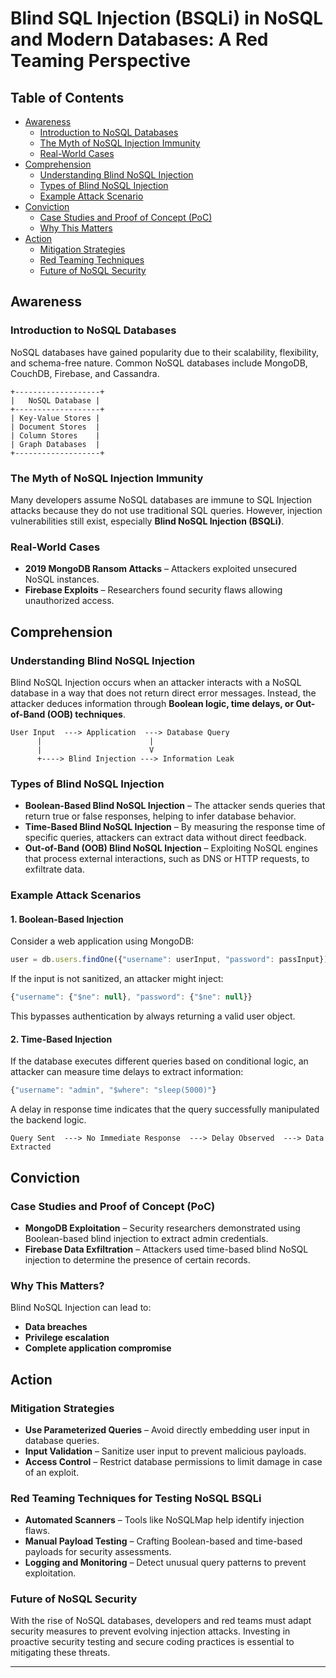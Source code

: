 # Blind SQL Injection (BSQLi) in NoSQL and Modern Databases: A Red Teaming Perspective

## Table of Contents
- [Awareness](#awareness)
  - [Introduction to NoSQL Databases](#introduction-to-nosql-databases)
  - [The Myth of NoSQL Injection Immunity](#the-myth-of-nosql-injection-immunity)
  - [Real-World Cases](#real-world-cases)
- [Comprehension](#comprehension)
  - [Understanding Blind NoSQL Injection](#understanding-blind-nosql-injection)
  - [Types of Blind NoSQL Injection](#types-of-blind-nosql-injection)
  - [Example Attack Scenario](#example-attack-scenario)
- [Conviction](#conviction)
  - [Case Studies and Proof of Concept (PoC)](#case-studies-and-proof-of-concept-poc)
  - [Why This Matters](#why-this-matters)
- [Action](#action)
  - [Mitigation Strategies](#mitigation-strategies)
  - [Red Teaming Techniques](#red-teaming-techniques)
  - [Future of NoSQL Security](#future-of-nosql-security)

## Awareness

### Introduction to NoSQL Databases
NoSQL databases have gained popularity due to their scalability, flexibility, and schema-free nature. Common NoSQL databases include MongoDB, CouchDB, Firebase, and Cassandra.

```
+-------------------+
|   NoSQL Database |
+-------------------+
| Key-Value Stores |
| Document Stores  |
| Column Stores    |
| Graph Databases  |
+-------------------+
```

### The Myth of NoSQL Injection Immunity
Many developers assume NoSQL databases are immune to SQL Injection attacks because they do not use traditional SQL queries. However, injection vulnerabilities still exist, especially **Blind NoSQL Injection (BSQLi)**.

### Real-World Cases
- **2019 MongoDB Ransom Attacks** – Attackers exploited unsecured NoSQL instances.
- **Firebase Exploits** – Researchers found security flaws allowing unauthorized access.

## Comprehension

### Understanding Blind NoSQL Injection
Blind NoSQL Injection occurs when an attacker interacts with a NoSQL database in a way that does not return direct error messages. Instead, the attacker deduces information through **Boolean logic, time delays, or Out-of-Band (OOB) techniques**.

```
User Input  ---> Application  ---> Database Query
      |                        |
      |                        V
      +----> Blind Injection ---> Information Leak
```

### Types of Blind NoSQL Injection
- **Boolean-Based Blind NoSQL Injection** – The attacker sends queries that return true or false responses, helping to infer database behavior.
- **Time-Based Blind NoSQL Injection** – By measuring the response time of specific queries, attackers can extract data without direct feedback.
- **Out-of-Band (OOB) Blind NoSQL Injection** – Exploiting NoSQL engines that process external interactions, such as DNS or HTTP requests, to exfiltrate data.

### Example Attack Scenarios
#### 1. Boolean-Based Injection
Consider a web application using MongoDB:

```javascript
user = db.users.findOne({"username": userInput, "password": passInput});
```

If the input is not sanitized, an attacker might inject:

```javascript
{"username": {"$ne": null}, "password": {"$ne": null}}
```

This bypasses authentication by always returning a valid user object.

#### 2. Time-Based Injection
If the database executes different queries based on conditional logic, an attacker can measure time delays to extract information:

```javascript
{"username": "admin", "$where": "sleep(5000)"}
```

A delay in response time indicates that the query successfully manipulated the backend logic.

```
Query Sent  ---> No Immediate Response  ---> Delay Observed  ---> Data Extracted
```

## Conviction

### Case Studies and Proof of Concept (PoC)
- **MongoDB Exploitation** – Security researchers demonstrated using Boolean-based blind injection to extract admin credentials.
- **Firebase Data Exfiltration** – Attackers used time-based blind NoSQL injection to determine the presence of certain records.

### Why This Matters?
Blind NoSQL Injection can lead to:
- **Data breaches**
- **Privilege escalation**
- **Complete application compromise**

## Action

### Mitigation Strategies
- **Use Parameterized Queries** – Avoid directly embedding user input in database queries.
- **Input Validation** – Sanitize user input to prevent malicious payloads.
- **Access Control** – Restrict database permissions to limit damage in case of an exploit.

### Red Teaming Techniques for Testing NoSQL BSQLi
- **Automated Scanners** – Tools like NoSQLMap help identify injection flaws.
- **Manual Payload Testing** – Crafting Boolean-based and time-based payloads for security assessments.
- **Logging and Monitoring** – Detect unusual query patterns to prevent exploitation.

### Future of NoSQL Security
With the rise of NoSQL databases, developers and red teams must adapt security measures to prevent evolving injection attacks. Investing in proactive security testing and secure coding practices is essential to mitigating these threats.

---
